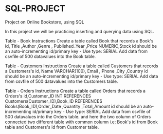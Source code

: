 # SQL-PROJECT
Project on Online Bookstore, using SQL 

In this project we will be practicing inserting and querying data using SQL.


 Table - Book
Instructions
Create a table called Book that records a Book's id, Title ,Author ,Genre , Published_Year ,Price NUMERIC,Stock 
id should be an auto-incrementing id/primary key - Use type: SERIAL
Add data from csvfile of 500 datavalues into the Book table.



Table - Customers
Instructions
Create a table called Customers that records a Customers's id, Name VARCHAR(100), Email , Phone ,City ,Country 
 id should be an auto-incrementing id/primary key - Use type: SERIAL
Add data from csvfile of 500 datavalues into the Customers table.


Table - Orders
Instructions
Create a table called Orders that records a Orders's id,Customer_ID INT REFERENCES Customers(Customer_ID),Book_ID  REFERENCES Books(Book_ID),Order_Date ,Quantity ,Total_Amount
 id should be an auto-incrementing id/primary key - Use type: SERIAL
Add data from csvfile of 500 datavalues into the Orders table.
and here the two column of Orders connected two different table with common column i.e; Book's id from Book table and  Customers's id from Customer table.

